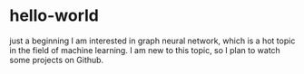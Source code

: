 # hello-world
just a beginning
I am interested in graph neural network, which is a hot topic in the field of machine learning. 
I am new to this topic, so I plan to watch some projects on Github.
